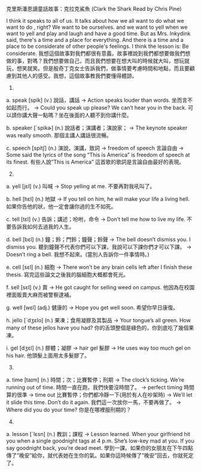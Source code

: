 克里斯潘恩讀童話故事：克拉克鯊魚 (Clark the Shark Read by Chris Pine)

I think it speaks to all of us. It talks about how we all want to do what we want to do , right? We want to be ourselves. and we want to yell when we want to yell and play and laugh and have a good time. But as Mrs. Inkydink said, there's a time and a place for everything. And there is a time and a place to be considerate of other people's feelings. I think the lesson is: Be considerate.
我想這個故事對我們都很有意義。故事裡說到我們都想要做我們想做的事，對嗎？我們想要做自己，而且我們想要在想大叫的時候就大叫，想玩就玩，想笑就笑。但是殷奇丁克女士告訴我們，做事情要考慮時間和地點，而且要顧慮到其他人的感受。我想，這個故事教我們要懂得體諒。

1.
a. speak  [spik]  (v.)  說話，講話
  -> Action speaks louder than words.
    坐而言不如起而行。
  -> Could you speak up please? We can’t hear you in the back.
    可以請你講大聲一點嗎？坐在後面的人聽不到你講什麼。

b. speaker  [ˋspikɚ]  (n.)  說話者；演講者；演說家；
  -> The keynote speaker was really smooth.
    那個主講人講話很流暢。

c. speech  [spitʃ]  (n.)  演說，演講，致詞
  -> freedom of speech 言論自由
  -> Some said the lyrics of the song “This is America” is freedom of speech at its finest.
    有些人說”This is America” 這首歌的歌詞是言論自由最好的表現。

2.
a. yell  [jɛl]  (v.)  叫喊
  -> Stop yelling at me.
    不要再對我吼叫了。

b. hell  [hɛl]  (n.)  地獄
  -> If you tell on him, he will make your life a living hell.
    如果你告他的狀，他一定會讓你過的生不如死。

c. tell  [tɛl]  (v.)  告訴；講述；吩咐，命令
  -> Don’t tell me how to live my life.
    不要告訴我如何去過我的人生。

d. bell  [bɛl]  (n.)  鐘；鈴；門鈴；鐘聲；鈴聲
  -> The bell doesn’t dismiss you. I dismiss you.
    聽到鐘聲不代表你們可以下課，我說可以下課你們才可以下課。
  -> Doesn’t ring a bell.
    我想不起來。(當別人告訴你一件事情時。)

e. cell  [sɛl]  (n.)  細胞
  -> There won’t be any brain cells left after I finish these thesis.
    寫完這些論文之後我的腦細胞大概都會死光。

f. sell  [sɛl]  (v.)  賣
  -> He got caught for selling weed on campus.
    他因為在校園裡面販賣大麻而被警察逮補。

g. well  [wɛl]  (adj.)  健康的
  -> Hope you get well soon.
    希望你早日康復。

h. jello  [ˋdʒɛlo]  (n.)  果凍；食用凝膠及其製品
  -> Your tongue’s all green. How many of these jellos have you had?
    你的舌頭整個是綠色的，你到底吃了幾個果凍。

i. gel  [dʒɛl]  (n.)  膠體；凝膠
  -> hair gel 髮膠
  -> He uses way too much gel on his hair.
    他頭髮上面用太多髮膠了。

3.
a. time  [taɪm]  (n.)  時間；次；比賽暫停；刑期
  -> The clock’s ticking. We’re running out of time.
    時間一直在跑，我們快要沒時間了。
  -> perfect timing 時間算的很準
  -> time out 比賽暫停；你們都冷靜一下(用於有人在吵架時)
  -> We’ll let it slide this time. Don’t do it again.
    我們這一次放你一馬，不要再做了。
  -> Where did you do your time?
    你是在哪裡服刑期的？

4.
a. lesson  [ˋlɛsn]  (n.)  教訓；課程
  -> Lesson learned. When your girlfriend hit you when a single goodnight tags at 4 p.m. She’s low-key mad at you. If you say goodnight back, you’re dead meet.
    學到一課。如果你的女朋友在下午四點傳了”晚安”給你，就代表她在生你的氣。如果你這時候傳了”晚安”回去，你就死定了。




























